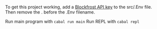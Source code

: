 To get this project working, add a [Blockfrost API key](https://blockfrost.io/) to the src/.Env file. Then remove the . before the .Env filename.

Run main program with `cabal run main`
Run REPL with `cabal repl`
